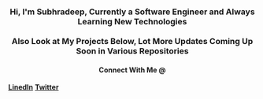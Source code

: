 <h3 align="center">Hi, I'm Subhradeep, Currently a Software Engineer and Always Learning New Technologies<br><br>Also Look at My Projects Below, Lot More Updates Coming Up Soon in Various Repositories</h3>
<h4 align="center">Connect With Me @ </h4><a href="https://www.linkedin.com/in/sraynitjsr" target="_blank"><b>LinedIn</b></a>&nbsp<a href="https://twitter.com/sraynitjsr" target="_blank"><b>Twitter</b></a>

